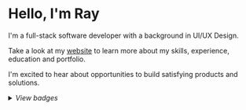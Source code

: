 <h1 > Hello, I'm Ray </h1>
<p > I'm a full-stack software developer with a background in UI/UX Design.

Take a look at my <a href="https://rayspace.co"> website</a> to learn more about my skills, experience, education and portfolio.

I'm excited to hear about opportunities to build satisfying products and solutions.</p>
<details>
  <summary ><i>View badges</i></summary>

![Ray Space's GitHub stats](https://github-readme-stats.vercel.app/api?username=ryspc&count_private=true&show_icons=true&theme=ayu-mirage) &nbsp;&nbsp;&nbsp;
[![Top Langs](https://github-readme-stats.vercel.app/api/top-langs/?username=ryspc&theme=ayu-mirage)](https://github.com/ryspc)
<br> </br>
 
</details> 

<!-- 
 <h1 align='center'> Hi! :wave:</h1>
<p align='center'> I'm Ray.</p>
<p align='center'> I develop satisfying web applications.</p>
<p align='center'> I have a <a href="https://rayspace.co"> website.</a></p>
<details>
  <summary align='center'><i>View badges</i></summary>

![Ray Space's GitHub stats](https://github-readme-stats.vercel.app/api?username=ryspc&count_private=true&show_icons=true&theme=ayu-mirage) &nbsp;&nbsp;&nbsp;
[![Top Langs](https://github-readme-stats.vercel.app/api/top-langs/?username=ryspc&theme=ayu-mirage)](https://github.com/ryspc)
<br> </br>
 
</details>  -->
<!-- BADGES -->
<!-- ![Ray Space's GitHub stats](https://github-readme-stats.vercel.app/api?username=ryspc&count_private=true&show_icons=true&theme=ayu-mirage) &nbsp;&nbsp;&nbsp;
[![Top Langs](https://github-readme-stats.vercel.app/api/top-langs/?username=ryspc&theme=ayu-mirage)](https://github.com/ryspc)
<br> </br> -->
<!--- 
[![Readme Card](https://github-readme-stats.vercel.app/api/pin/?username=CKoch92&repo=SpringMVCFilmCRUD&theme=ayu-mirage)](https://github.com/CKoch92/SpringMVCFilmCRUD)&nbsp;&nbsp;&nbsp;&nbsp;&nbsp;&nbsp;
[![Readme Card](https://github-readme-stats.vercel.app/api/pin/?username=ryspc&repo=Jets&theme=ayu-mirage)](https://github.com/ryspc/Jets)
[![Readme Card](https://github-readme-stats.vercel.app/api/pin/?username=ryspc&repo=FilmQueryProject&theme=ayu-mirage)](https://github.com/ryspc/FilmQueryProject)&nbsp;&nbsp;&nbsp;&nbsp;&nbsp;&nbsp;
[![Readme Card](https://github-readme-stats.vercel.app/api/pin/?username=ryspc&repo=BlackjackProject&theme=ayu-mirage)](https://github.com/ryspc/BlackjackProject)
[![Readme Card](https://github-readme-stats.vercel.app/api/pin/?username=ryspc&repo=MakeChangeProject&theme=ayu-mirage)](https://github.com/ryspc/MakeChangeProject)&nbsp;&nbsp;&nbsp;&nbsp;&nbsp;&nbsp;
[![Readme Card](https://github-readme-stats.vercel.app/api/pin/?username=ryspc&repo=FoodTruckProject&theme=ayu-mirage)](https://github.com/ryspc/FoodTruckProject)
-->
